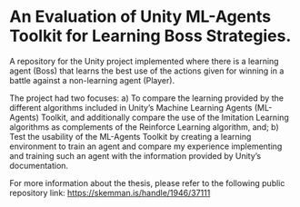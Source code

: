 # An Evaluation of Unity ML-Agents Toolkit for Learning Boss Strategies.

A repository for the Unity project implemented where there is a learning agent (Boss) that learns the best use of the actions given for winning in a battle against a non-learning agent (Player).

The project had two focuses: a) To compare the learning provided by the different algorithms included in Unity’s Machine Learning Agents (ML-Agents) Toolkit, and additionally compare the use of the Imitation Learning algorithms as complements of the Reinforce Learning algorithm, and; b) Test the usability of the ML-Agents Toolkit by creating a learning environment to train an agent and compare my experience implementing and training such an agent with the information provided by Unity’s documentation.

For more information about the thesis, please refer to the following public repository link: https://skemman.is/handle/1946/37111

